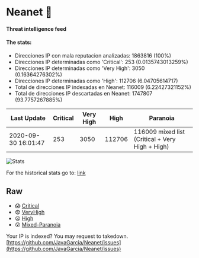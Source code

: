 # Neanet :hocho:
#### Threat intelligence feed
#### The stats:

- Direcciones IP con mala reputacion analizadas: 1863816 (100%)
- Direcciones IP determinadas como 'Critical':  253 (0.0135743013259%)
- Direcciones IP determinadas como 'Very High':  3050 (0.16364276302%)
- Direcciones IP determinadas como 'High':  112706 (6.04705614717)
- Total de direcciones IP indexadas en Neanet:  116009 (6.22427321152%)
- Total de direcciones IP descartadas en Neanet:  1747807 (93.7757267885%)

| Last Update | Critical | Very High | High | Paranoia |
| --- | --- | --- | --- | --- |
| 2020-09-30 16:01:47 | 253 | 3050 | 112706 | 116009 mixed list (Critical + Very High + High)|

![Stats](https://docs.google.com/spreadsheets/d/e/2PACX-1vSnaNMIXVabIpDJjufMlzH7poXnshF3mgd8Is1g9ytUEzVsP5my4Trn8f-xkoLLQ38xpL3HtmUexLo6/pubchart?oid=501124687&format=image)

For the historical stats go to: [link](/stats.csv)
## Raw
- :scream: [Critical](https://raw.githubusercontent.com/JavaGarcia/Neanet/master/blacklists/neanet_critical.txt)
- :fearful: [VeryHigh](https://raw.githubusercontent.com/JavaGarcia/Neanet/master/blacklists/neanet_veryHigh.txtt)
- :frowning: [High](https://raw.githubusercontent.com/JavaGarcia/Neanet/master/blacklists/neanet_high.txt)
- :dizzy_face: [Mixed-Paranoia](https://raw.githubusercontent.com/JavaGarcia/Neanet/master/blacklists/neanet_all.txt)


Your IP is indexed? You may request to takedown. [https://github.com/JavaGarcia/Neanet/issues](https://github.com/JavaGarcia/Neanet/issues)

































































































































































































































































































































































































































































































































































































































































































































































































































































































































































































































































































































































